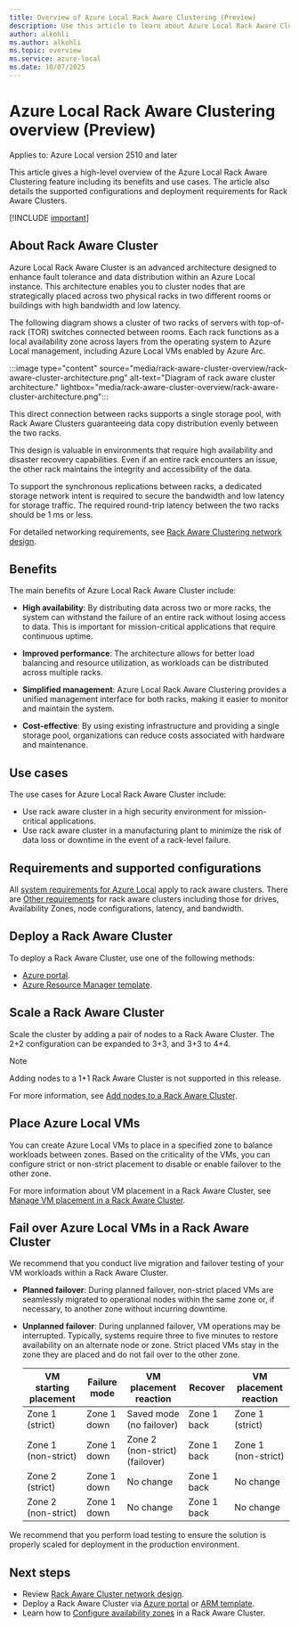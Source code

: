 ```yaml
---
title: Overview of Azure Local Rack Aware Clustering (Preview)
description: Use this article to learn about Azure Local Rack Aware Clustering. (Preview)
author: alkohli
ms.author: alkohli
ms.topic: overview
ms.service: azure-local
ms.date: 10/07/2025
---
```


# Azure Local Rack Aware Clustering overview (Preview)

Applies to: Azure Local version 2510 and later

This article gives a high-level overview of the Azure Local Rack Aware Clustering feature including its benefits and use cases. The article also details the supported configurations and deployment requirements for Rack Aware Clusters.

[!INCLUDE [important](../includes/hci-preview.md)]

## About Rack Aware Cluster

Azure Local Rack Aware Cluster is an advanced architecture designed to enhance fault tolerance and data distribution within an Azure Local instance. This architecture enables you to cluster nodes that are strategically placed across two physical racks in two different rooms or buildings with high bandwidth and low latency.

The following diagram shows a cluster of two racks of servers with top-of-rack (TOR) switches connected between rooms. Each rack functions as a local availability zone across layers from the operating system to Azure Local management, including Azure Local VMs enabled by Azure Arc.  

:::image type="content" source="media/rack-aware-cluster-overview/rack-aware-cluster-architecture.png" alt-text="Diagram of rack aware cluster architecture." lightbox="media/rack-aware-cluster-overview/rack-aware-cluster-architecture.png":::

This direct connection between racks supports a single storage pool, with Rack Aware Clusters guaranteeing data copy distribution evenly between the two racks.  

This design is valuable in environments that require high availability and disaster recovery capabilities. Even if an entire rack encounters an issue, the other rack maintains the integrity and accessibility of the data.

To support the synchronous replications between racks, a dedicated storage network intent is required to secure the bandwidth and low latency for storage traffic. The required round-trip latency between the two racks should be 1 ms or less.

For detailed networking requirements, see [Rack Aware Clustering network design](../index.yml).

## Benefits

The main benefits of Azure Local Rack Aware Cluster include:

- **High availability**: By distributing data across two or more racks, the system can withstand the failure of an entire rack without losing access to data. This is important for mission-critical applications that require continuous uptime.

- **Improved performance**: The architecture allows for better load balancing and resource utilization, as workloads can be distributed across multiple racks.

- **Simplified management**: Azure Local Rack Aware Clustering provides a unified management interface for both racks, making it easier to monitor and maintain the system.

- **Cost-effective**: By using existing infrastructure and providing a single storage pool, organizations can reduce costs associated with hardware and maintenance.


## Use cases

The use cases for Azure Local Rack Aware Cluster include:

- Use rack aware cluster in a high security environment for mission-critical applications.
- Use rack aware cluster in a manufacturing plant to minimize the risk of data loss or downtime in the event of a rack-level failure.  
<!--more use case info-->


## Requirements and supported configurations

All [system requirements for Azure Local](../concepts/system-requirements-23h2.md) apply to rack aware clusters. There are [Other requirements](../index.yml) for rack aware clusters including those for drives, Availability Zones, node configurations, latency, and bandwidth.


## Deploy a Rack Aware Cluster

To deploy a Rack Aware Cluster, use one of the following methods:

- [Azure portal](../index.yml).
- [Azure Resource Manager template](../index.yml).

## Scale a Rack Aware Cluster

Scale the cluster by adding a pair of nodes to a Rack Aware Cluster. The 2+2 configuration can be expanded to 3+3, and 3+3 to 4+4.

> [!NOTE]
> Adding nodes to a 1+1 Rack Aware Cluster is not supported in this release.

For more information, see [Add nodes to a Rack Aware Cluster](../index.yml).

## Place Azure Local VMs

You can create Azure Local VMs to place in a specified zone to balance workloads between zones. Based on the criticality of the VMs, you can configure strict or non-strict placement to disable or enable failover to the other zone.

For more information about VM placement in a Rack Aware Cluster, see [Manage VM placement in a Rack Aware Cluster](../manage/rack-aware-cluster-vm-placement.md).

## Fail over Azure Local VMs in a Rack Aware Cluster

We recommend that you conduct live migration and failover testing of your VM workloads within a Rack Aware Cluster.

- **Planned failover**: During planned failover, non-strict placed VMs are seamlessly migrated to operational nodes within the same zone or, if necessary, to another zone without incurring downtime. 
- **Unplanned failover**: During unplanned failover, VM operations may be interrupted. Typically, systems require three to five minutes to restore availability on an alternate node or zone. Strict placed VMs stay in the zone they are placed and do not fail over to the other zone.

    | VM starting placement | Failure mode | VM placement reaction          | Recover     | VM placement reaction |
    |-----------------------|--------------|--------------------------------|-------------|-----------------------|
    | Zone 1 (strict)       | Zone 1 down  | Saved mode (no failover)       | Zone 1 back | Zone 1 (strict)       |
    | Zone 1 (non-strict)   | Zone 1 down  | Zone 2 (non-strict) (failover) | Zone 1 back | Zone 1 (non-strict)   |
    | Zone 2 (strict)       | Zone 1 down  | No change                      | Zone 1 back | No change             |
    | Zone 2 (non-strict)   | Zone 1 down  | No change                      | Zone 1 back | No change             |

We recommend that you perform load testing to ensure the solution is properly scaled for deployment in the production environment.

## Next steps

- Review [Rack Aware Cluster network design](../index.yml).
- Deploy a Rack Aware Cluster via [Azure portal](../index.yml) or [ARM template](../index.yml).
- Learn how to [Configure availability zones](../index.yml) in a Rack Aware Cluster.

